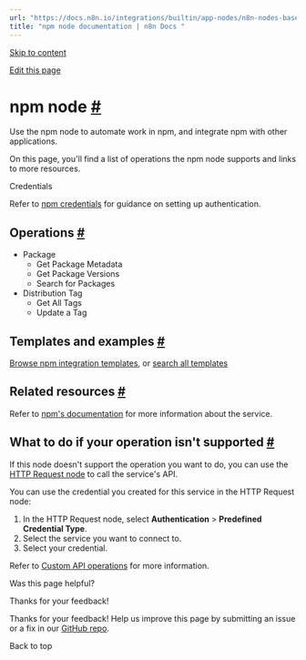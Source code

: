 ```yaml
---
url: "https://docs.n8n.io/integrations/builtin/app-nodes/n8n-nodes-base.npm/"
title: "npm node documentation | n8n Docs "
---
```


[Skip to content](https://docs.n8n.io/integrations/builtin/app-nodes/n8n-nodes-base.npm/#npm-node)

[Edit this page](https://github.com/n8n-io/n8n-docs/edit/main/docs/integrations/builtin/app-nodes/n8n-nodes-base.npm.md "Edit this page")

# npm node [\#](https://docs.n8n.io/integrations/builtin/app-nodes/n8n-nodes-base.npm/\#npm-node "Permanent link")

Use the npm node to automate work in npm, and integrate npm with other applications.

On this page, you'll find a list of operations the npm node supports and links to more resources.

Credentials

Refer to [npm credentials](https://docs.n8n.io/integrations/builtin/credentials/npm/) for guidance on setting up authentication.

## Operations [\#](https://docs.n8n.io/integrations/builtin/app-nodes/n8n-nodes-base.npm/\#operations "Permanent link")

- Package
  - Get Package Metadata
  - Get Package Versions
  - Search for Packages
- Distribution Tag
  - Get All Tags
  - Update a Tag

## Templates and examples [\#](https://docs.n8n.io/integrations/builtin/app-nodes/n8n-nodes-base.npm/\#templates-and-examples "Permanent link")

[Browse npm integration templates](https://n8n.io/integrations/npm/), or [search all templates](https://n8n.io/workflows/)

## Related resources [\#](https://docs.n8n.io/integrations/builtin/app-nodes/n8n-nodes-base.npm/\#related-resources "Permanent link")

Refer to [npm's documentation](https://docs.npmjs.com/) for more information about the service.

## What to do if your operation isn't supported [\#](https://docs.n8n.io/integrations/builtin/app-nodes/n8n-nodes-base.npm/\#what-to-do-if-your-operation-isnt-supported "Permanent link")

If this node doesn't support the operation you want to do, you can use the [HTTP Request node](https://docs.n8n.io/integrations/builtin/core-nodes/n8n-nodes-base.httprequest/) to call the service's API.

You can use the credential you created for this service in the HTTP Request node:

1. In the HTTP Request node, select **Authentication** \> **Predefined Credential Type**.
2. Select the service you want to connect to.
3. Select your credential.

Refer to [Custom API operations](https://docs.n8n.io/integrations/custom-operations/) for more information.

Was this page helpful?






Thanks for your feedback!






Thanks for your feedback! Help us improve this page by submitting an issue or a fix in our [GitHub repo](https://github.com/n8n-io/n8n-docs).


Back to top
